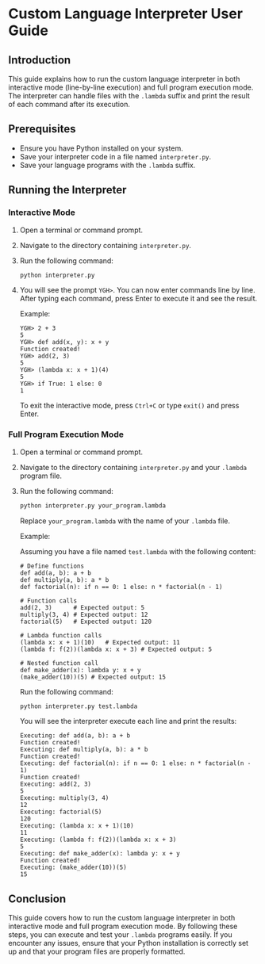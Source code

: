 # Custom Language Interpreter User Guide

## Introduction

This guide explains how to run the custom language interpreter in both interactive mode (line-by-line execution) and full program execution mode. The interpreter can handle files with the `.lambda` suffix and print the result of each command after its execution.

## Prerequisites

- Ensure you have Python installed on your system.
- Save your interpreter code in a file named `interpreter.py`.
- Save your language programs with the `.lambda` suffix.

## Running the Interpreter

### Interactive Mode

1. Open a terminal or command prompt.
2. Navigate to the directory containing `interpreter.py`.
3. Run the following command:

    ```sh
    python interpreter.py
    ```

4. You will see the prompt `YGH>`. You can now enter commands line by line. After typing each command, press Enter to execute it and see the result.

    Example:

    ```plaintext
    YGH> 2 + 3
    5
    YGH> def add(x, y): x + y
    Function created!
    YGH> add(2, 3)
    5
    YGH> (lambda x: x + 1)(4)
    5
    YGH> if True: 1 else: 0
    1
    ```

    To exit the interactive mode, press `Ctrl+C` or type `exit()` and press Enter.

### Full Program Execution Mode

1. Open a terminal or command prompt.
2. Navigate to the directory containing `interpreter.py` and your `.lambda` program file.
3. Run the following command:

    ```sh
    python interpreter.py your_program.lambda
    ```

    Replace `your_program.lambda` with the name of your `.lambda` file.

    Example:

    Assuming you have a file named `test.lambda` with the following content:

    ```plaintext
    # Define functions
    def add(a, b): a + b
    def multiply(a, b): a * b
    def factorial(n): if n == 0: 1 else: n * factorial(n - 1)

    # Function calls
    add(2, 3)      # Expected output: 5
    multiply(3, 4) # Expected output: 12
    factorial(5)   # Expected output: 120

    # Lambda function calls
    (lambda x: x + 1)(10)   # Expected output: 11
    (lambda f: f(2))(lambda x: x + 3) # Expected output: 5

    # Nested function call
    def make_adder(x): lambda y: x + y
    (make_adder(10))(5) # Expected output: 15
    ```

    Run the following command:

    ```sh
    python interpreter.py test.lambda
    ```

    You will see the interpreter execute each line and print the results:

    ```plaintext
    Executing: def add(a, b): a + b
    Function created!
    Executing: def multiply(a, b): a * b
    Function created!
    Executing: def factorial(n): if n == 0: 1 else: n * factorial(n - 1)
    Function created!
    Executing: add(2, 3)
    5
    Executing: multiply(3, 4)
    12
    Executing: factorial(5)
    120
    Executing: (lambda x: x + 1)(10)
    11
    Executing: (lambda f: f(2))(lambda x: x + 3)
    5
    Executing: def make_adder(x): lambda y: x + y
    Function created!
    Executing: (make_adder(10))(5)
    15
    ```

## Conclusion

This guide covers how to run the custom language interpreter in both interactive mode and full program execution mode. By following these steps, you can execute and test your `.lambda` programs easily. If you encounter any issues, ensure that your Python installation is correctly set up and that your program files are properly formatted.
